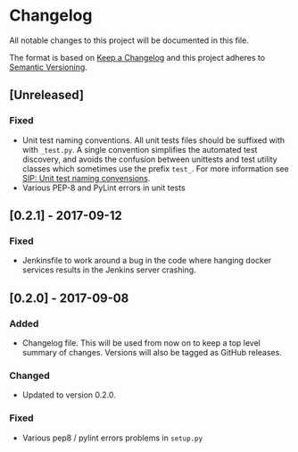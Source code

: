 # Changelog
All notable changes to this project will be documented in this file.

The format is based on [Keep a Changelog](http://keepachangelog.com/en/1.0.0/)
and this project adheres to [Semantic Versioning](http://semver.org/spec/v2.0.0.html).

## [Unreleased]

### Fixed
- Unit test naming conventions. All unit tests files should be suffixed with
  with `_test.py`. A single convention simplifies the automated test discovery,
  and avoids the confusion between unittests and test utility classes which 
  sometimes use the prefix `test_`. For more information see 
  [SIP: Unit test naming convensions](https://confluence.ska-sdp.org/display/WBS/SIP%3A+Unit+test+naming+conventions).
- Various PEP-8 and PyLint errors in unit tests   
 
## [0.2.1] - 2017-09-12
### Fixed
- Jenkinsfile to work around a bug in the code where hanging docker services results in the Jenkins server crashing.

## [0.2.0] - 2017-09-08
### Added
- Changelog file. This will be used from now on to keep a top level summary of 
  changes. Versions will also be tagged as GitHub releases.
### Changed
- Updated to version 0.2.0.
### Fixed
- Various pep8 / pylint errors problems in `setup.py`
